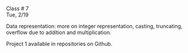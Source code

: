<div class="lecture1">

<div class="column_date">
<p markdown="block">

Class # 7 <br>
Tue, 2/19

</p>
</div>

<div class="column_materials">
<p markdown="block">


Data representation: more on integer representation, casting, truncating, overflow
due to addition and multiplication.



</p>
</div>

<div class="column_assign">
<p markdown="block">

Project 1 available in repositories on Github.


</p>
</div>

</div>

